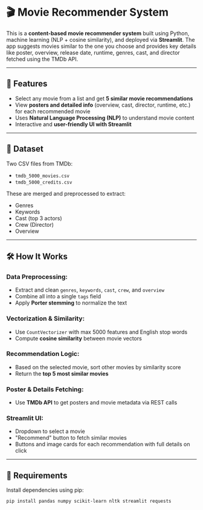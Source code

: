 # 🎬 Movie Recommender System

This is a **content-based movie recommender system** built using Python, machine learning (NLP + cosine similarity), and deployed via **Streamlit**. The app suggests movies similar to the one you choose and provides key details like poster, overview, release date, runtime, genres, cast, and director fetched using the TMDb API.

---

## 🚀 Features

- Select any movie from a list and get **5 similar movie recommendations**
- View **posters and detailed info** (overview, cast, director, runtime, etc.) for each recommended movie
- Uses **Natural Language Processing (NLP)** to understand movie content
- Interactive and **user-friendly UI with Streamlit**

---

## 📁 Dataset

Two CSV files from TMDb:

- `tmdb_5000_movies.csv`
- `tmdb_5000_credits.csv`

These are merged and preprocessed to extract:

- Genres  
- Keywords  
- Cast (top 3 actors)  
- Crew (Director)  
- Overview  

---

## 🛠️ How It Works

### Data Preprocessing:

- Extract and clean `genres`, `keywords`, `cast`, `crew`, and `overview`
- Combine all into a single `tags` field
- Apply **Porter stemming** to normalize the text

### Vectorization & Similarity:

- Use `CountVectorizer` with max 5000 features and English stop words
- Compute **cosine similarity** between movie vectors

### Recommendation Logic:

- Based on the selected movie, sort other movies by similarity score
- Return the **top 5 most similar movies**

### Poster & Details Fetching:

- Use **TMDb API** to get posters and movie metadata via REST calls

### Streamlit UI:

- Dropdown to select a movie
- "Recommend" button to fetch similar movies
- Buttons and image cards for each recommendation with full details on click

---

## 🧪 Requirements

Install dependencies using pip:

```bash
pip install pandas numpy scikit-learn nltk streamlit requests
